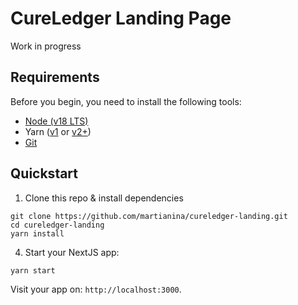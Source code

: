 # CureLedger Landing Page

Work in progress

## Requirements

Before you begin, you need to install the following tools:

- [Node (v18 LTS)](https://nodejs.org/en/download/)
- Yarn ([v1](https://classic.yarnpkg.com/en/docs/install/) or [v2+](https://yarnpkg.com/getting-started/install))
- [Git](https://git-scm.com/downloads)

## Quickstart


1. Clone this repo & install dependencies

```
git clone https://github.com/martianina/cureledger-landing.git
cd cureledger-landing
yarn install
```

4. Start your NextJS app:

```
yarn start
```

Visit your app on: `http://localhost:3000`.
